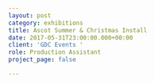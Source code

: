 ```yaml
---
layout: post
category: exhibitions
title: Ascot Summer & Christmas Install
date: 2017-05-31T23:00:00.000+00:00
client: 'GDC Events '
role: Production Assistant
project_page: false

---
```

